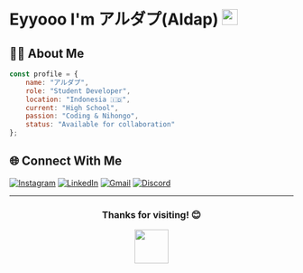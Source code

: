 # Eyyooo I'm アルダプ(Aldap) <img src="https://media.giphy.com/media/hvRJCLFzcasrR4ia7z/giphy.gif" width="28">

## 🙋‍♂️ About Me

```javascript
const profile = {
    name: "アルダプ",
    role: "Student Developer",
    location: "Indonesia 🇮🇩",
    current: "High School",
    passion: "Coding & Nihongo",
    status: "Available for collaboration"
};
```

## 🌐 Connect With Me

[![Instagram](https://img.shields.io/badge/Instagram-E4405F?style=for-the-badge&logo=instagram&logoColor=white)](https://instagram.com/yourusername)
[![LinkedIn](https://img.shields.io/badge/LinkedIn-0077B5?style=for-the-badge&logo=linkedin&logoColor=white)](https://linkedin.com/in/yourusername)
[![Gmail](https://img.shields.io/badge/Gmail-D14836?style=for-the-badge&logo=gmail&logoColor=white)](mailto:your.email@gmail.com)
[![Discord](https://img.shields.io/badge/Discord-5865F2?style=for-the-badge&logo=discord&logoColor=white)](https://discord.gg/yourusername)

---

<div align="center">
  <h3>Thanks for visiting! 😊</h3>
  <img src="https://media.giphy.com/media/LnQjpWaON8nhr21vNW/giphy.gif" width="60">
</div>

